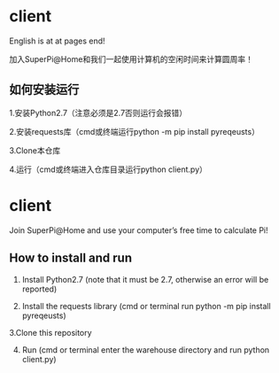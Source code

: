 # client
English is at at pages end!

加入SuperPi@Home和我们一起使用计算机的空闲时间来计算圆周率！

## 如何安装运行
1.安装Python2.7（注意必须是2.7否则运行会报错）

2.安装requests库（cmd或终端运行python -m pip install pyreqeusts）

3.Clone本仓库

4.运行（cmd或终端进入仓库目录运行python client.py）

# client
Join SuperPi@Home and use your computer’s free time to calculate Pi!

## How to install and run
1. Install Python2.7 (note that it must be 2.7, otherwise an error will be reported)

2. Install the requests library (cmd or terminal run python -m pip install pyreqeusts)

3.Clone this repository

4. Run (cmd or terminal enter the warehouse directory and run python client.py)
